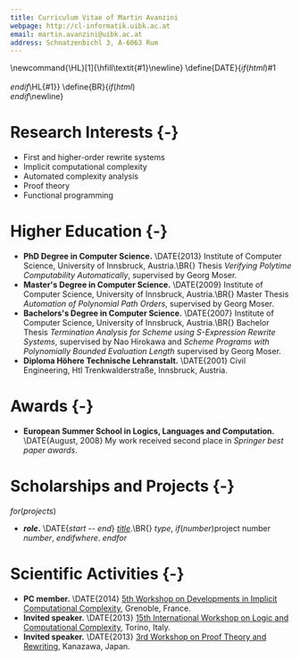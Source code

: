 ```yaml
---
title: Curriculum Vitae of Martin Avanzini
webpage: http://cl-informatik.uibk.ac.at
email: martin.avanzini@uibk.ac.at
address: Schnatzenbichl 3, A-6063 Rum
---
```

\newcommand{\HL}[1]{\hfill\textit{#1}\newline}
\define{DATE}{$if(html)$<span class="date">#1</span><br></br>$endif$\HL{#1}}
\define{BR}{$if(html)$</br>$endif$\newline}

# Research Interests {-}

- First and higher-order rewrite systems
- Implicit computational complexity
- Automated complexity analysis
- Proof theory
- Functional programming

# Higher Education {-}

- **PhD Degree in Computer Science.** \DATE{2013}
  Institute of Computer Science, University of Innsbruck, Austria.\BR{}
  Thesis *Verifying Polytime Computability Automatically*, supervised by Georg Moser.
- **Master's Degree in Computer Science.** \DATE{2009}
  Institute of Computer Science, University of Innsbruck, Austria.\BR{}
  Master Thesis *Automation of Polynomial Path Orders*, supervised by Georg Moser. 
- **Bachelors's Degree in Computer Science.** \DATE{2007}
  Institute of Computer Science, University of Innsbruck, Austria.\BR{}
  Bachelor Thesis *Termination Analysis for Scheme using S-Expression Rewrite Systems*,
  supervised by Nao Hirokawa and *Scheme Programs with Polynomially Bounded Evaluation Length*
  supervised by Georg Moser.
- **Diploma Höhere Technische Lehranstalt.** \DATE{2001}
   Civil Engineering, Htl Trenkwalderstraße, Innsbruck, Austria.

# Awards {-}

- **European Summer School in Logics, Languages and Computation.** \DATE{August, 2008}
   My work received second place in *Springer best paper awards*.

# Scholarships and Projects {-}

$for(projects)$
- **$role$.** \DATE{$start$ -- $end$}
  [*$title$*]($url$).\BR{}
  $type$, $if(number)$project number $number$, $endif$$where$.
$endfor$

# Scientific Activities {-}

- **PC member.** \DATE{2014} 
  [5th Workshop on Developments in Implicit Computational Complexity](http://dice14.tcs.ifi.lmu.de/), Grenoble, France. 
- **Invited speaker.** \DATE{2013} 
  [15th International Workshop on Logic and Computational Complexity](http://www.cs.swansea.ac.uk/lcc2014/), Torino, Italy. 
- **Invited speaker.** \DATE{2013} 
  [3rd Workshop on Proof Theory and Rewriting](http://www.jaist.ac.jp/~hirokawa/pr2013/), Kanazawa, Japan. 



